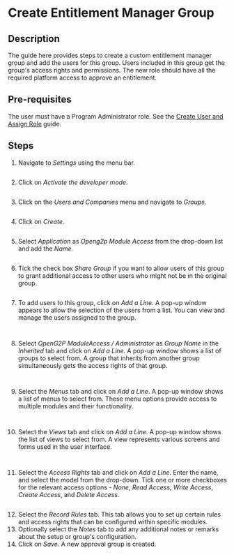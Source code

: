 # Create Entitlement Manager Group

## Description

The guide here provides steps to create a custom entitlement manager group and add the users for this group. Users included in this group get the group's access rights and permissions. The new role should have all the required platform access to approve an entitlement.

## Pre-requisites

The user must have a Program Administrator role. See the [Create User and Assign Role](assign-roles-to-users.md) guide.

## Steps

1. Navigate to _Settings_ using the menu bar.

<figure><img src="../../.gitbook/assets/settings-odoo role.PNG" alt=""><figcaption></figcaption></figure>

2. Click on _Activate the developer mode._

<figure><img src="../../.gitbook/assets/settings-develpoer mode.png" alt=""><figcaption></figcaption></figure>

3. Click on the _Users and Companies_ menu and navigate to _Groups_.

<figure><img src="../../.gitbook/assets/odoo-groups (1).png" alt=""><figcaption></figcaption></figure>

4. Click on _Create_.

<figure><img src="../../.gitbook/assets/odoo-create.PNG" alt=""><figcaption></figcaption></figure>

5. Select _Application_ as _Openg2p Module Access_ from the drop-down list and add the _Name._

<figure><img src="../../.gitbook/assets/group-application.PNG" alt=""><figcaption></figcaption></figure>

6. Tick the check box _Share Group_ if you want to allow users of this group to grant additional access to other users who might not be in the original group.

<figure><img src="../../.gitbook/assets/group-share-group.PNG" alt=""><figcaption></figcaption></figure>

7. To add users to this group, click on _Add a Line._ A pop-up window appears to allow the selection of the users from a list. You can view and manage the users assigned to the group.

<div>

<figure><img src="../../.gitbook/assets/create-group-users.PNG" alt=""><figcaption></figcaption></figure>

 

<figure><img src="../../.gitbook/assets/odoo-user.PNG" alt=""><figcaption></figcaption></figure>

</div>

8. Select _OpenG2P ModuleAccess / Administrator_ as _Group Name_ in the _Inherited_ tab and click on _Add a Line._ A pop-up window shows a list of groups to select from. A group that inherits from another group simultaneously gets the access rights of that group.

<div>

<figure><img src="../../.gitbook/assets/group-inherited.PNG" alt=""><figcaption></figcaption></figure>

 

<figure><img src="../../.gitbook/assets/inherits.PNG" alt=""><figcaption></figcaption></figure>

</div>

9. Select the _Menus_ tab and click on _Add a Line_. A pop-up window shows a list of menus to select from. These menu options provide access to multiple modules and their functionality.

<div>

<figure><img src="../../.gitbook/assets/odoo-menu-addline.png" alt=""><figcaption></figcaption></figure>

 

<figure><img src="../../.gitbook/assets/odoo-menu.PNG" alt=""><figcaption></figcaption></figure>

</div>

10. Select the _Views_ tab and click on _Add a Line_. A pop-up window shows the list of views to select from. A view represents various screens and forms used in the user interface.

<div>

<figure><img src="../../.gitbook/assets/odoo-view-addline.png" alt=""><figcaption></figcaption></figure>

 

<figure><img src="../../.gitbook/assets/odoo-views.PNG" alt=""><figcaption></figcaption></figure>

</div>

11. Select the _Access Rights_ tab and click on _Add a Line._ Enter the name, and select the model from the drop-down. Tick one or more checkboxes for the relevant access options - _None_, _Read Access_, _Write Access_, _Create Access_, and _Delete Access_.

<figure><img src="../../.gitbook/assets/Create-group-access-rights.PNG" alt=""><figcaption></figcaption></figure>

12. Select the _Record Rules_ tab. This tab allows you to set up certain rules and access rights that can be configured within specific modules.
13. Optionally select the _Notes_ tab to add any additional notes or remarks about the setup or group's configuration.
14. Click on _Save._ A new approval group is created.
